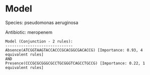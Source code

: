 
# Model

Species: pseudomonas aeruginosa

Antibiotic: meropenem

```
Model (Conjunction - 2 rules):
------------------------------
Absence(ATCGGTAAGTACCACCCGCACGGCGACACCG) [Importance: 0.93, 4 equivalent rules]
AND
Presence(CCCGCGCGGGCGCCTGCGGGTCAGCCTGCCG) [Importance: 0.22, 1 equivalent rules]

```


